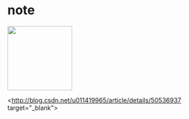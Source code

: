 # note

<img src="http://opb4jophh.bkt.clouddn.com/outu.png?ver" width="145">


<http://blog.csdn.net/u011419965/article/details/50536937 target="_blank">
